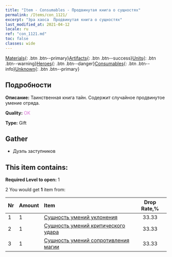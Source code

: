 ```yaml
---
title: "Item - Consumables - Продвинутая книга о сущностях"
permalink: /Items/con_1121/
excerpt: "Эра хаоса  Продвинутая книга о сущностях"
last_modified_at: 2021-04-12
locale: ru
ref: "con_1121.md"
toc: false
classes: wide
---
```

 [Materials](/ru/Items/){: .btn .btn--primary}[Artifacts](/ru/Items/Artifacts/){: .btn .btn--success}[Units](/ru/Items/Units/){: .btn .btn--warning}[Heroes](/ru/Items/Heroes/){: .btn .btn--danger}[Consumables](/ru/Items/Consumables/){: .btn .btn--info}[Unknown](/ru/Items/Unknown/){: .btn .btn--primary}

## Подробности
 **Описание:** Таинственная книга тайн. Содержит случайное продвинутое умение отряда.

 **Quality:** <span style="color: #DA70D6">OK</span>

 **Type:** Gift

## Gather

*    Дуэль заступников 

## This item contains:

 **Required Level to open:** 1

 2 You would get **1** item  from:

  | Nr | Amount |     Item    | Drop Rate,% |
  |:---|:-------|:------------|:---------:|
  | 1 | 1 | [Сущность умений уклонения](/ru/Items/con_1114/) | 33.33 | 
  | 2 | 1 | [Сущность умений критического удара](/ru/Items/con_1115/) | 33.33 | 
  | 3 | 1 | [Сущность умений сопротивления магии](/ru/Items/con_1118/) | 33.33 | 
